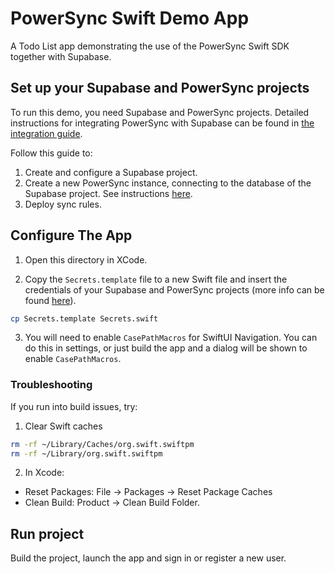 # PowerSync Swift Demo App

A Todo List app demonstrating the use of the PowerSync Swift SDK together with Supabase.

## Set up your Supabase and PowerSync projects

To run this demo, you need Supabase and PowerSync projects. Detailed instructions for integrating PowerSync with Supabase can be found in [the integration guide](https://docs.powersync.com/integration-guides/supabase).

Follow this guide to:

1. Create and configure a Supabase project.
2. Create a new PowerSync instance, connecting to the database of the Supabase project. See instructions [here](https://docs.powersync.com/integration-guides/supabase-+-powersync#connect-powersync-to-your-supabase).
3. Deploy sync rules.

## Configure The App

1. Open this directory in XCode.

2. Copy the `Secrets.template` file to a new Swift file and insert the credentials of your Supabase and PowerSync projects (more info can be found [here](https://docs.powersync.com/integration-guides/supabase-+-powersync#test-everything-using-our-demo-app)).

```bash
cp Secrets.template Secrets.swift
```

3. You will need to enable `CasePathMacros` for SwiftUI Navigation. You can do this in settings, or just build the app and a dialog will be shown to enable `CasePathMacros`.

### Troubleshooting

If you run into build issues, try:

1. Clear Swift caches

```bash
rm -rf ~/Library/Caches/org.swift.swiftpm
rm -rf ~/Library/org.swift.swiftpm
```

2. In Xcode:

- Reset Packages: File -> Packages -> Reset Package Caches
- Clean Build: Product -> Clean Build Folder.

## Run project

Build the project, launch the app and sign in or register a new user.
